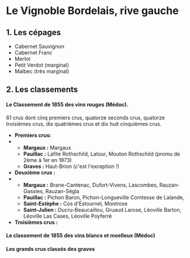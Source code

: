 # Le Vignoble Bordelais, rive gauche

## 1. Les cépages

- Cabernet Sauvignon
- Cabernet Franc
- Merlot
- Petit Verdot (marginal)
- Malbec (très marginal)


## 2. Les classements

#### Le Classement de 1855 des vins rouges (Médoc).

61 crus dont cinq premiers crus, quatorze seconds crus, quatorze troisièmes crus, dix quatrièmes crus et dix huit cinquièmes crus.

- **Premiers crus:**
- - **Margaux :** Margaux
  - **Pauillac :** Lafite Rothschild, Latour, Mouton Rothschild (promu de 2ème à 1er en 1973)
  - **Graves :** Haut-Brion (c'est l'exception !)
- **Deuxième crus :** 
- - **Margaux :** Brane-Cantenac, Dufort-Vivens, Lascombes, Rauzan-Gassies, Rauzan-Ségla
  - **Pauillac :** Pichon Baron, Pichon-Longueville Comtesse de Lalande,
  - **Saint-Estèphe :** Cos d'Estournel, Montrose
  - **Saint-Julien :** Ducru-Beaucaillou, Gruaud Larose, Léoville Barton, Léoville Las Cases, Léoville Poyferré
- **Troisièmes crus :**

#### Le classement de 1855 des vins blancs et moelleux (Médoc)

#### Les grands crus classés des graves






















